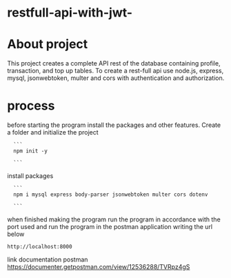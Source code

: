 # restfull-api-with-jwt-
# 
# About project
This project creates a complete API rest of the database containing profile, transaction, and top up tables. To create a rest-full api use node.js, express, mysql, jsonwebtoken,
multer and cors with authentication and authorization.

# process
 before starting the program install the packages and other features.
   Create a folder and initialize the project
   
      ```
      npm init -y
      
      ```
   install packages
   
      ```
      npm i mysql express body-parser jsonwebtoken multer cors dotenv
      
      ```
 when finished making the program run the program in accordance with the port used
 and run the program in the postman application writing the url below
  ```
  http://localhost:8000
  ```
 link documentation postman 
https://documenter.getpostman.com/view/12536288/TVRpz4gS

